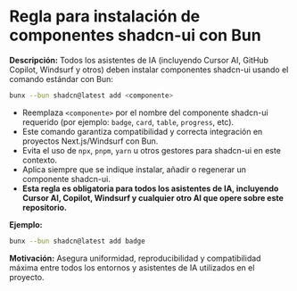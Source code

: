# Regla para instalación de componentes shadcn-ui con Bun

**Descripción:**
Todos los asistentes de IA (incluyendo Cursor AI, GitHub Copilot, Windsurf y otros) deben instalar componentes shadcn-ui usando el comando estándar con Bun:

```sh
bunx --bun shadcn@latest add <componente>
```

- Reemplaza `<componente>` por el nombre del componente shadcn-ui requerido (por ejemplo: `badge`, `card`, `table`, `progress`, etc).
- Este comando garantiza compatibilidad y correcta integración en proyectos Next.js/Windsurf con Bun.
- Evita el uso de `npx`, `pnpm`, `yarn` u otros gestores para shadcn-ui en este contexto.
- Aplica siempre que se indique instalar, añadir o regenerar un componente shadcn-ui.
- **Esta regla es obligatoria para todos los asistentes de IA, incluyendo Cursor AI, Copilot, Windsurf y cualquier otro AI que opere sobre este repositorio.**

**Ejemplo:**
```sh
bunx --bun shadcn@latest add badge
```

**Motivación:**
Asegura uniformidad, reproducibilidad y compatibilidad máxima entre todos los entornos y asistentes de IA utilizados en el proyecto.
